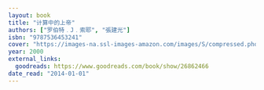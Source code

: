 ```yaml
---
layout: book
title: "计算中的上帝"
authors: ["罗伯特﹒J﹒索耶", "張建光"]
isbn: "9787536453241"
cover: "https://images-na.ssl-images-amazon.com/images/S/compressed.photo.goodreads.com/books/1443947336i/26862466.jpg"
year: 2000
external_links:
  goodreads: https://www.goodreads.com/book/show/26862466
date_read: "2014-01-01"
---
```

